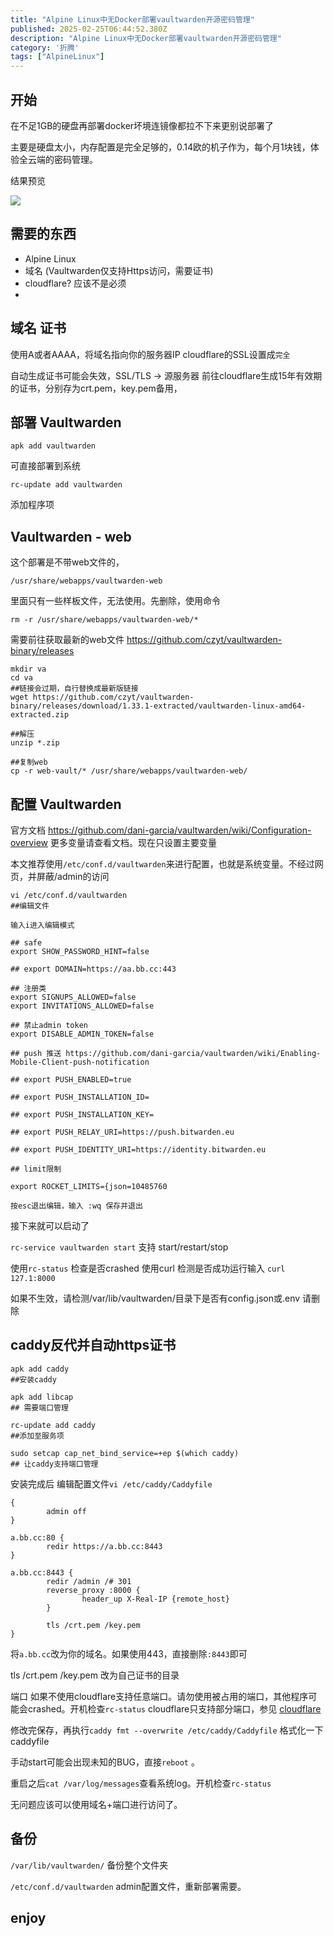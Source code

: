 ```yaml
---
title: "Alpine Linux中无Docker部署vaultwarden开源密码管理"
published: 2025-02-25T06:44:52.380Z
description: "Alpine Linux中无Docker部署vaultwarden开源密码管理"
category: '折腾'
tags: ["AlpineLinux"]
---
```


## 开始

在不足1GB的硬盘再部署docker坏境连镜像都拉不下来更别说部署了

主要是硬盘太小，内存配置是完全足够的，0.14欧的机子作为，每个月1块钱，体验全云端的密码管理。

结果预览

<img src="https://cdn.jsdelivr.net/gh/invmy/invmy.github.io/img/blog/1739007188-caddy-Vaultwarden-htop.png">


## 需要的东西
- Alpine Linux
- 域名 (Vaultwarden仅支持Https访问，需要证书)
- cloudflare? 应该不是必须
- 
## 域名 证书

使用A或者AAAA，将域名指向你的服务器IP
cloudflare的SSL设置成`完全`

自动生成证书可能会失效，SSL/TLS -> 源服务器 
前往cloudflare生成15年有效期的证书，分别存为crt.pem，key.pem备用，

## 部署 Vaultwarden

 `apk add vaultwarden` 

可直接部署到系统

`rc-update add vaultwarden`  

添加程序项

##  Vaultwarden - web

这个部署是不带web文件的，

`/usr/share/webapps/vaultwarden-web` 

里面只有一些样板文件，无法使用。先删除，使用命令

`rm -r /usr/share/webapps/vaultwarden-web/*`


需要前往获取最新的web文件
https://github.com/czyt/vaultwarden-binary/releases

```
mkdir va
cd va
##链接会过期，自行替换成最新版链接
wget https://github.com/czyt/vaultwarden-binary/releases/download/1.33.1-extracted/vaultwarden-linux-amd64-extracted.zip

##解压
unzip *.zip

##复制web
cp -r web-vault/* /usr/share/webapps/vaultwarden-web/
```

## 配置 Vaultwarden

官方文档 https://github.com/dani-garcia/vaultwarden/wiki/Configuration-overview
更多变量请查看文档。现在只设置主要变量

本文推荐使用`/etc/conf.d/vaultwarden`来进行配置，也就是系统变量。不经过网页，并屏蔽/admin的访问

```
vi /etc/conf.d/vaultwarden 
##编辑文件

输入i进入编辑模式

## safe
export SHOW_PASSWORD_HINT=false

## export DOMAIN=https://aa.bb.cc:443

## 注册类
export SIGNUPS_ALLOWED=false
export INVITATIONS_ALLOWED=false

## 禁止admin token
export DISABLE_ADMIN_TOKEN=false

## push 推送 https://github.com/dani-garcia/vaultwarden/wiki/Enabling-Mobile-Client-push-notification

## export PUSH_ENABLED=true

## export PUSH_INSTALLATION_ID=

## export PUSH_INSTALLATION_KEY=

## export PUSH_RELAY_URI=https://push.bitwarden.eu

## export PUSH_IDENTITY_URI=https://identity.bitwarden.eu

## limit限制

export ROCKET_LIMITS={json=10485760

按esc退出编辑，输入 :wq 保存并退出
```

接下来就可以启动了

`rc-service vaultwarden start`  支持 start/restart/stop

使用`rc-status` 检查是否crashed
使用curl 检测是否成功运行输入 `curl 127.1:8000`

如果不生效，请检测/var/lib/vaultwarden/目录下是否有config.json或.env 请删除


## caddy反代并自动https证书

```
apk add caddy
##安装caddy

apk add libcap
## 需要端口管理

rc-update add caddy
##添加至服务项

sudo setcap cap_net_bind_service=+ep $(which caddy)
## 让caddy支持端口管理
```

安装完成后 编辑配置文件`vi /etc/caddy/Caddyfile`

```
{
        admin off
}

a.bb.cc:80 {
        redir https://a.bb.cc:8443
}

a.bb.cc:8443 {
        redir /admin /# 301
        reverse_proxy :8000 {
                header_up X-Real-IP {remote_host}
        }

        tls /crt.pem /key.pem
}
```

将`a.bb.cc`改为你的域名。如果使用443，直接删除`:8443`即可

tls /crt.pem /key.pem 改为自己证书的目录

端口 如果不使用cloudflare支持任意端口。请勿使用被占用的端口，其他程序可能会crashed。开机检查`rc-status`
cloudflare只支持部分端口，参见 [cloudflare](https://developers.cloudflare.com/fundamentals/reference/network-ports/)

修改完保存，再执行`caddy fmt --overwrite /etc/caddy/Caddyfile` 格式化一下caddyfile


手动start可能会出现未知的BUG，直接`reboot` 。

重启之后`cat /var/log/messages`查看系统log。开机检查`rc-status`

无问题应该可以使用域名+端口进行访问了。


## 备份 

`/var/lib/vaultwarden/` 备份整个文件夹 

`/etc/conf.d/vaultwarden` admin配置文件，重新部署需要。

## enjoy